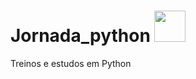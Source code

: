# Jornada_python  <img width='50' height='50' src="https://cdn-icons-png.flaticon.com/512/5968/5968350.png"/> 
Treinos e estudos em Python
